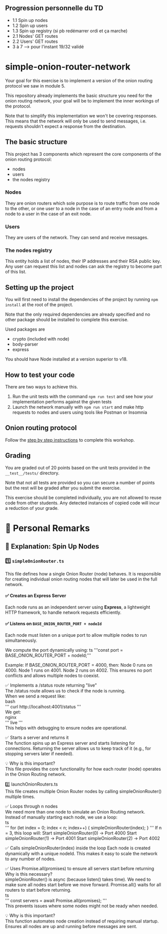 ## Progression personnelle du TD
* 1.1 Spin up nodes
* 1.2 Spin up users
* 1.3 Spin up registry (si pb redémarrer ordi et ça marche)
* 2.1 Nodes' GET routes
* 2.2 Users' GET routes 
* 3 à 7
--> pour l'instant 19/32 validé

# simple-onion-router-network

Your goal for this exercise is to implement a version of the onion routing protocol we saw in module 5.

This repository already implements the basic structure you need for the onion routing network, your goal will be to implement the inner workings of the protocol.

Note that to simplify this implementation we won't be covering responses. This means that the network will only be used to send messages, i.e. requests shouldn't expect a response from the destination.

## The basic structure

This project has 3 components which represent the core components of the onion routing protocol:
- nodes
- users
- the nodes registry

### Nodes

They are onion routers which sole purpose is to route traffic from one node to the other, or one user to a node in the case of an entry node and from a node to a user in the case of an exit node.

### Users

They are users of the network. They can send and receive messages.

### The nodes registry

This entity holds a list of nodes, their IP addresses and their RSA public key. Any user can request this list and nodes can ask the registry to become part of this list.

## Setting up the project

You will first need to install the dependencies of the project by running `npm install` at the root of the project.

Note that the only required dependencies are already specified and no other package should be installed to complete this exercise.

Used packages are
- crypto (included with node)
- body-parser
- express

You should have Node installed at a version superior to v18.

## How to test your code

There are two ways to achieve this.

1. Run the unit tests with the command `npm run test` and see how your implementation performs against the given tests
2. Launch the network manually with `npm run start` and make http requests to nodes and users using tools like Postman or Insomnia

## Onion routing protocol

Follow the [step by step instructions](./instructions.md) to complete this workshop.

## Grading

You are graded out of 20 points based on the unit tests provided in the `__test__/tests/` directory. 

Note that not all tests are provided so you can secure a number of points but the rest will be graded after you submit the exercise.

This exercise should be completed individually, you are not allowed to reuse code from other students. Any detected instances of copied code will incur a reduction of your grade.

# 📝 Personal Remarks

## 🚀 Explanation: Spin Up Nodes

### 1️⃣ `simpleOnionRouter.ts`
This file defines how a single Onion Router (node) behaves. It is responsible for creating individual onion routing nodes that will later be used in the full network.

#### ✅ Creates an Express Server  
Each node runs as an independent server using **Express**, a lightweight HTTP framework, to handle network requests efficiently.

#### ✅ Listens on `BASE_ONION_ROUTER_PORT + nodeId`  
Each node must listen on a unique port to allow multiple nodes to run simultaneously.  

We compute the port dynamically using:
ts
'''const port = BASE_ONION_ROUTER_PORT + nodeId;'''

Example:
If BASE_ONION_ROUTER_PORT = 4000, then:
Node 0 runs on 4000.
Node 1 runs on 4001.
Node 2 runs on 4002.
This ensures no port conflicts and allows multiple nodes to coexist.

✅ Implements a /status route returning "live"  
The /status route allows us to check if the node is running.  
When we send a request like:  
bash  
'''
curl http://localhost:4001/status
'''  
We get:  
nginx  
'''
live
'''  
This helps with debugging to ensure nodes are operational.

✅ Starts a server and returns it  
The function spins up an Express server and starts listening for connections.
Returning the server allows us to keep track of it (e.g., for stopping servers later if needed).

💡 Why is this important?  
This file provides the core functionality for how each router (node) operates in the Onion Routing network.


2️⃣ launchOnionRouters.ts  
This file creates multiple Onion Router nodes by calling simpleOnionRouter() multiple times.

✅ Loops through n nodes  
We need more than one node to simulate an Onion Routing network.  
Instead of manually starting each node, we use a loop:  
ts  
'''
for (let index = 0; index < n; index++) {
  simpleOnionRouter(index);
}
'''
If n = 3, this loop will:
Start simpleOnionRouter(0) → Port 4000
Start simpleOnionRouter(1) → Port 4001
Start simpleOnionRouter(2) → Port 4002

✅ Calls simpleOnionRouter(index) inside the loop
Each node is created dynamically with a unique nodeId.
This makes it easy to scale the network to any number of nodes.

✅ Uses Promise.all(promises) to ensure all servers start before returning  
Why is this necessary?  
simpleOnionRouter() is async (because listen() takes time).
We need to make sure all nodes start before we move forward.
Promise.all() waits for all routers to start before returning.  
ts  
'''
const servers = await Promise.all(promises);
'''  
This prevents issues where some nodes might not be ready when needed.

💡 Why is this important?  
This function automates node creation instead of requiring manual startup.
Ensures all nodes are up and running before messages are sent.

